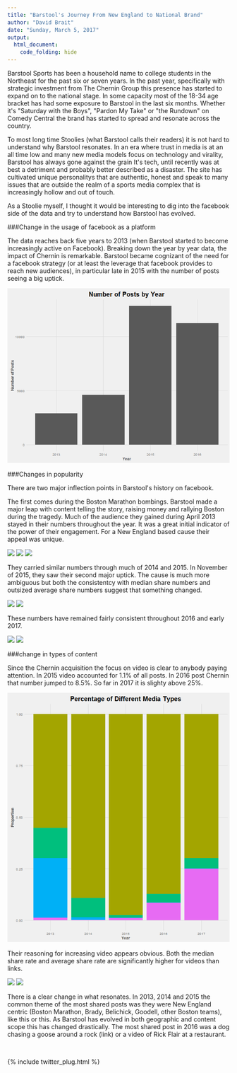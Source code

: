 ```yaml
---
title: "Barstool's Journey From New England to National Brand"
author: "David Brait"
date: "Sunday, March 5, 2017"
output: 
  html_document:
    code_folding: hide
---
```


Barstool Sports has been a household name to college students in the Northeast for the past six or seven years.  In the past year, specifically with strategic investment from The Chernin Group this presence has started to expand on to the national stage.  In some capacity most of the 18-34 age bracket has had some exposure to Barstool in the last six months.  Whether it's "Saturday with the Boys", "Pardon My Take" or "the Rundown" on Comedy Central the brand has started to spread and resonate across the country.

To most long time Stoolies (what Barstool calls their readers) it is not hard to understand why Barstool resonates.  In an era where trust in media is at an all time low and many new media models focus on technology and virality, Barstool has always gone against the grain  It's tech, until recently was at best a detriment and probably better described as a disaster.  The site has cultivated unique personalitys that are authentic, honest and speak to many issues that are outside the realm of a sports media complex that is increasingly hollow and out of touch.

As a Stoolie myself, I thought it would be interesting to dig into the facebook side of the data and try to understand how Barstool has evolved.

###Change in the usage of facebook as a platform

The data reaches back five years to 2013 (when Barstool started to become increasingly active on Facebook).  Breaking down the year by year data, the impact of Chernin is remarkable.  Barstool became cognizant of the need for a facebook strategy (or at least the leverage that facebook provides to reach new audiences), in particular late in 2015 with the number of posts seeing a big uptick.

<img src="img/num_posts_year.png">

###Changes in popularity

There are two major inflection points in Barstool's history on facebook.

The first comes during the Boston Marathon bombings.  Barstool made a major leap with content telling the story, raising money and rallying Boston during the tragedy.  Much of the audience they gained during April 2013 stayed in their numbers throughout the year.  It was a great initial indicator of the power of their engagement.  For a New England based cause their appeal was unique.

<img src ="img.avg_shares_2013.png">
<img src="img.avg_shares_2013.png">
<img src="img.med_shares_2013.png">

They carried similar numbers through much of 2014 and 2015.  In November of 2015, they saw their second major uptick.  The cause is much more ambiguous but both the consistentcy with median share numbers and outsized average share numbers suggest that something changed.

<img src="med_shares_2015.png">
<img src="avg_shares_2015.png">

These numbers have remained fairly consistent throughout 2016 and early 2017.

<img src="img.avg_shares_2016.png">
<img src="img.med_shares_2016.png">

###change in types of content

Since the Chernin acquisition the focus on video is clear to anybody paying attention.  In 2015 video accounted for 1.1% of all posts.  In 2016 post Chernin that number jumped to 8.5%.  So far in 2017 it is slighty above 25%.

<img src="media_types.png">

Their reasoning for increasing video appears obvious.  Both the median share rate and average share rate are significantly higher for videos than links.  

<img src="med_shares_media_since_2015.png">
<img src="avg_shares_media_since_2015.png">

There is a clear change in what resonates.  In 2013, 2014 and 2015 the common theme of the most shared posts was they were New England centric (Boston Marathon, Brady, Belichick, Goodell, other Boston teams), like this or this.  As Barstool has evolved in both geographic and content scope this has changed drastically.  The most shared post in 2016 was a dog chasing a goose around a rock (link) or a video of Rick Flair at a restaurant.  

&nbsp;

{% include twitter_plug.html %}
